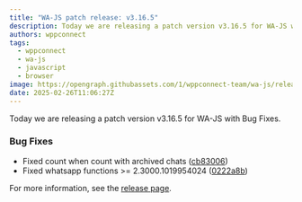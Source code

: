 ```yaml
---
title: "WA-JS patch release: v3.16.5"
description: Today we are releasing a patch version v3.16.5 for WA-JS with Bug Fixes.
authors: wppconnect
tags:
  - wppconnect
  - wa-js
  - javascript
  - browser
image: https://opengraph.githubassets.com/1/wppconnect-team/wa-js/releases/tag/v3.16.5
date: 2025-02-26T11:06:27Z
---
```


Today we are releasing a patch version v3.16.5 for WA-JS with Bug Fixes.

<!--truncate-->

### Bug Fixes

* Fixed count when count with archived chats ([cb83006](https://github.com/wppconnect-team/wa-js/commit/cb830062cafb8c4ce083d9ca8156e32a3f000eef))
* Fixed whatsapp functions >= 2.3000.1019954024 ([0222a8b](https://github.com/wppconnect-team/wa-js/commit/0222a8be615be201ff399e34854323107e73e3e8))

For more information, see the [release page](https://github.com/wppconnect-team/wa-js/releases/tag/v3.16.5).
